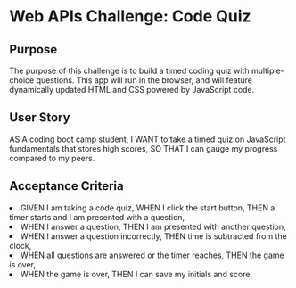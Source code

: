 <h1>Web APIs Challenge: Code Quiz</h1>

<h2>Purpose</h2>
<p>The purpose of this challenge is to build a timed coding quiz with multiple-choice questions. This app will run in the browser, and will feature dynamically updated HTML and CSS powered by JavaScript code.</p>

<h2>User Story</h2>
<p>AS A coding boot camp student, I WANT to take a timed quiz on JavaScript fundamentals that stores high scores, SO THAT I can gauge my progress compared to my peers.</p>

<h2>Acceptance Criteria</h2>
<li>GIVEN I am taking a code quiz, WHEN I click the start button, THEN a timer starts and I am presented with a question,</li>
<li>WHEN I answer a question, THEN I am presented with another question,</li>
<li>WHEN I answer a question incorrectly, THEN time is subtracted from the clock,</li>
<li>WHEN all questions are answered or the timer reaches, THEN the game is over,</li>
<li>WHEN the game is over, THEN I can save my initials and score.</li>